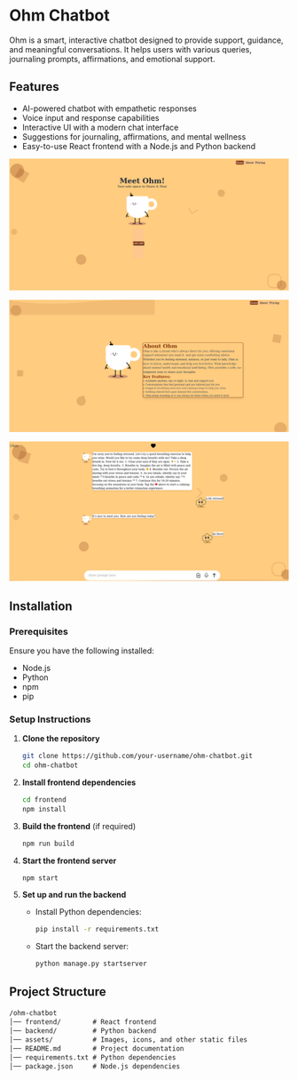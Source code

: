 # Ohm Chatbot

Ohm is a smart, interactive chatbot designed to provide support, guidance, and meaningful conversations. It helps users with various queries, journaling prompts, affirmations, and emotional support.

## Features
- AI-powered chatbot with empathetic responses
- Voice input and response capabilities
- Interactive UI with a modern chat interface
- Suggestions for journaling, affirmations, and mental wellness
- Easy-to-use React frontend with a Node.js and Python backend

![home](./res/home.png)

![about](./res/about.png)

![chat](./res/chat.png)


## Installation
### Prerequisites
Ensure you have the following installed:
- Node.js
- Python
- npm
- pip

### Setup Instructions
1. **Clone the repository**
   ```sh
   git clone https://github.com/your-username/ohm-chatbot.git
   cd ohm-chatbot
   ```

2. **Install frontend dependencies**
   ```sh
   cd frontend
   npm install
   ```

3. **Build the frontend** (if required)
   ```sh
   npm run build
   ```

4. **Start the frontend server**
   ```sh
   npm start
   ```

5. **Set up and run the backend**
   - Install Python dependencies:
     ```sh
     pip install -r requirements.txt
     ```
   - Start the backend server:
     ```sh
     python manage.py startserver
     ```

## Project Structure
```
/ohm-chatbot
│── frontend/        # React frontend
│── backend/         # Python backend
│── assets/          # Images, icons, and other static files
│── README.md        # Project documentation
│── requirements.txt # Python dependencies
│── package.json     # Node.js dependencies
```


